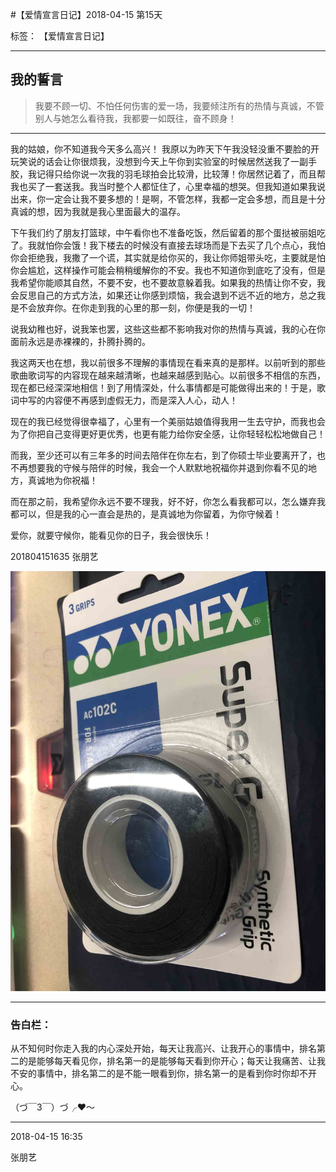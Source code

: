 ﻿#【爱情宣言日记】2018-04-15 第15天

标签： 【爱情宣言日记】

---

## 我的誓言


> 我要不顾一切、不怕任何伤害的爱一场，我要倾注所有的热情与真诚，不管别人与她怎么看待我，我都要一如既往，奋不顾身！


---


我的姑娘，你不知道我今天多么高兴！
我原以为昨天下午我没轻没重不要脸的开玩笑说的话会让你很烦我，没想到今天上午你到实验室的时候居然送我了一副手胶，我记得只给你说一次我的羽毛球拍会比较滑，比较薄！你居然记着了，而且帮我也买了一套送我。我当时整个人都怔住了，心里幸福的想哭。但我知道如果我说出来，你一定会让我不要多想的！是啊，不管怎样，我都一定会多想，而且是十分真诚的想，因为我就是我心里面最大的温存。

下午我们约了朋友打篮球，中午看你也不准备吃饭，然后留着的那个蛋挞被丽姐吃了。我就怕你会饿！我下楼去的时候没有直接去球场而是下去买了几个点心，我怕你会拒绝我，我撒了一个谎，其实就是给你买的，我让你师姐带头吃，主要就是怕你会尴尬，这样操作可能会稍稍缓解你的不安。我也不知道你到底吃了没有，但是我希望你能顺其自然，不要不安，也不要故意躲着我。如果我的热情让你不安，我会反思自己的方式方法，如果还让你感到烦恼，我会退到不远不近的地方，总之我是不会放弃你。在你走到我的心里的那一刻，你便是我的一切！



说我幼稚也好，说我笨也罢，这些这些都不影响我对你的热情与真诚，我的心在你面前永远是赤裸裸的，扑腾扑腾的。

我这两天也在想，我以前很多不理解的事情现在看来真的是那样。以前听到的那些歌曲歌词写的内容现在越来越清晰，也越来越感到贴心。以前很多不相信的东西，现在都已经深深地相信！到了用情深处，什么事情都是可能做得出来的！于是，歌词中写的内容便不再感到虚假无力，而是深入人心，动人！

现在的我已经觉得很幸福了，心里有一个美丽姑娘值得我用一生去守护，而我也会为了你把自己变得更好更优秀，也更有能力给你安全感，让你轻轻松松地做自己！

而我，至少还可以有三年多的时间去陪伴在你左右，到了你硕士毕业要离开了，也不再想要我的守候与陪伴的时候，我会一个人默默地祝福你并退到你看不见的地方，真诚地为你祝福！

而在那之前，我希望你永远不要不理我，好不好，你怎么看我都可以，怎么嫌弃我都可以，但是我的心一直会是热的，是真诚地为你留着，为你守候着！

爱你，就要守候你，能看见你的日子，我会很快乐！

201804151635
张朋艺



![img](/img/love/IMG_1963.jpg)







--------------

### 告白栏：

从不知何时你走入我的内心深处开始，每天让我高兴、让我开心的事情中，排名第二的是能够每天看见你，排名第一的是能够每天看到你开心；每天让我痛苦、让我不安的事情中，排名第二的是不能一眼看到你，排名第一的是看到你时你却不开心。


（づ￣3￣）づ╭❤～


----------

2018-04-15 16:35

张朋艺 